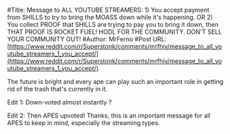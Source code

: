 #Title: Message to ALL YOUTUBE STREAMERS: 1) You accept payment from SHILLS to try to bring the MOASS down while it's happening. OR 2) You collect PROOF that SHILLS are trying to pay you to bring it down, then THAT PROOF IS ROCKET FUEL! HODL FOR THE COMMUNITY. DON'T SELL YOUR COMMUNITY OUT!
#Author: MrFerno
#Post URL: [https://www.reddit.com/r/Superstonk/comments/mrfhiv/message_to_all_youtube_streamers_1_you_accept/](https://www.reddit.com/r/Superstonk/comments/mrfhiv/message_to_all_youtube_streamers_1_you_accept/)


The future is bright and every ape can play such an important role in getting rid of the trash that's currently in it.

Edit 1: Down-voted almost instantly ?

Edit 2: Then APES upvoted! Thanks, this is an important message for all APES to keep in mind, especially the streaming types.